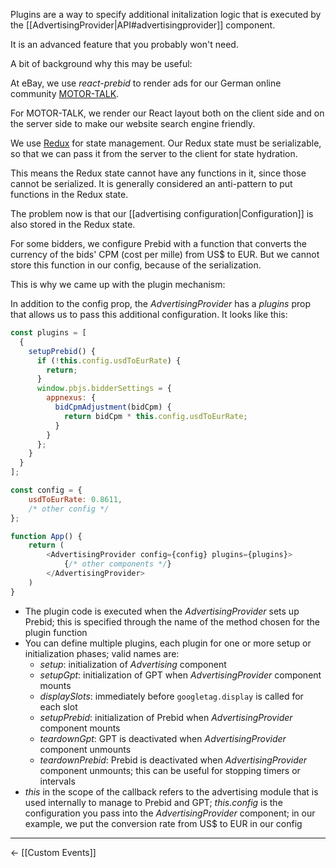 Plugins are a way to specify additional initalization logic that is executed by the
[[AdvertisingProvider|API#advertisingprovider]] component.

It is an advanced feature that you probably won't need.

A bit of background why this may be useful:

At eBay, we use _react-prebid_ to render ads for our German online community [MOTOR-TALK](https://www.motor-talk.de/).

For MOTOR-TALK, we render our React layout both on the client side and on the server side to make our website search
engine friendly.

We use [Redux](https://redux.js.org) for state management. Our Redux state must be serializable, so that we can pass it
from the server to the client for state hydration.

This means the Redux state cannot have any functions in it, since those cannot be serialized. It is generally considered
an anti-pattern to put functions in the Redux state.

The problem now is that our [[advertising configuration|Configuration]] is also stored in the Redux state.

For some bidders, we configure Prebid with a function that converts the currency of the bids' CPM (cost per mille) from
US$ to EUR. But we cannot store this function in our config, because of the serialization.

This is why we came up with the plugin mechanism:

In addition to the config prop, the _AdvertisingProvider_ has a _plugins_ prop that allows us to pass this additional
configuration. It looks like this:

```javascript
const plugins = [
  {
    setupPrebid() {
      if (!this.config.usdToEurRate) {
        return;
      }
      window.pbjs.bidderSettings = {
        appnexus: {
          bidCpmAdjustment(bidCpm) {
            return bidCpm * this.config.usdToEurRate;
          }
        }
      };
    }
  }
];

const config = {
    usdToEurRate: 0.8611,
    /* other config */
};

function App() {
    return (
        <AdvertisingProvider config={config} plugins={plugins}>
            {/* other components */}
        </AdvertisingProvider>
    )
}
```

* The plugin code is executed when the _AdvertisingProvider_ sets up Prebid; this is specified through the name of the
  method chosen for the plugin function
* You can define multiple plugins, each plugin for one or more setup or initialization phases; valid names are:
  * _setup_: initialization of _Advertising_ component
  * _setupGpt_: initialization of GPT when _AdvertisingProvider_ component mounts
  * _displaySlots_: immediately before `googletag.display` is called for each slot
  * _setupPrebid_: initialization of Prebid when _AdvertisingProvider_ component mounts
  * _teardownGpt_: GPT is deactivated when _AdvertisingProvider_ component unmounts
  * _teardownPrebid_: Prebid is deactivated when _AdvertisingProvider_ component unmounts; this can be useful for
    stopping timers or intervals
* *this* in the scope of the callback refers to the advertising module that is used internally to manage 
  to Prebid and GPT; *this.config* is the configuration you pass into the *AdvertisingProvider* component;
  in our example, we put the conversion rate from US$ to EUR in our config
  
---

← [[Custom Events]]
